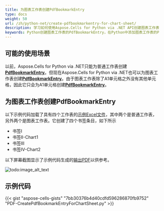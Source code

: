 ```yaml
---
title: 为图表工作表创建PdfBookmarkEntry
type: docs
weight: 50
url: /zh/python-net/create-pdfbookmarkentry-for-chart-sheet/
description: 学习如何使用Aspose.Cells for Python via .NET API创建图表工作表的PdfBookmarkEntry。
keywords: Python创建图表工作表的PdfBookmarkEntry，在Python中添加图表工作表的PdfBookmarkEntry，在Python中插入图表工作表的PdfBookmarkEntry，Python中的图表工作表的PdfBookmarkEntry
---
```


## **可能的使用场景**

以前，Aspose.Cells for Python via .NET只能为普通工作表创建[**PdfBookmarkEntry**](https://reference.aspose.com/cells/python-net/aspose.cells.rendering/pdfbookmarkentry/)。但现在Aspose.Cells for Python via .NET也可以为图表工作表创建[**PdfBookmarkEntry**](https://reference.aspose.com/cells/python-net/aspose.cells.rendering/pdfbookmarkentry/)。由于图表工作表除了A1单元格之外没有其他单元格，因此它只会为A1单元格创建[**PdfBookmarkEntry**](https://reference.aspose.com/cells/python-net/aspose.cells.rendering/pdfbookmarkentry/)。

## **为图表工作表创建PdfBookmarkEntry**

以下示例代码加载了具有四个工作表的[示例Excel文件](61767756.xlsx)，其中两个是普通工作表，另外两个是图表工作表。它创建了四个书签条目，如下所示

- 书签I
- 书签II-Chart1
- 书签III
- 书签IV-Chart2

以下屏幕截图显示了示例代码生成的[输出PDF](61767757.pdf)以供参考。

![todo:image_alt_text](create-pdfbookmarkentry-for-chart-sheet_1.png)

## **示例代码**

{{< gist "aspose-cells-gists" "7bb30376b4d40cdfd596286870fb9752" "PDF-CreatePdfBookmarkEntryForChartSheet.py" >}}
